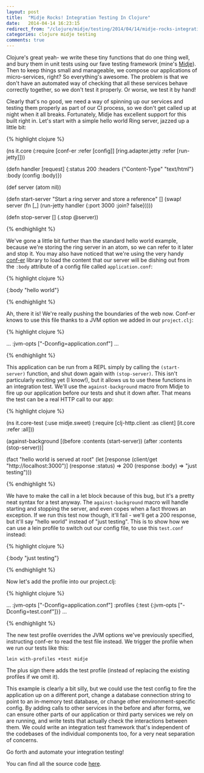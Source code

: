 ```yaml
---
layout: post
title:  "Midje Rocks! Integration Testing In Clojure"
date:   2014-04-14 16:23:15
redirect_from: "/clojure/midje/testing/2014/04/14/midje-rocks-integration-testing-in-clojure.html"
categories: clojure midje testing
comments: true
---
```

Clojure's great yeah- we write these tiny functions that do one thing well, and bury them in unit tests using our fave testing framework (mine's [Midje](https://github.com/marick/Midje)).  Then to keep things small and manageable, we compose our applications of micro-services, right?  So everything's awesome.  The problem is that we don't have an automated way of checking that all these services behave correctly together, so we don't test it properly.  Or worse, we test it by hand!

Clearly that's no good, we need a way of spinning up our services and testing them properly as part of our CI process, so we don't get called up at night when it all breaks.  Fortunately, Midje has excellent support for this built right in.  Let's start with a simple hello world Ring server, jazzed up a little bit:

{% highlight clojure %}

(ns it.core
  (:require [conf-er :refer [config]]
            [ring.adapter.jetty :refer [run-jetty]]))

(defn handler [request]
  {:status  200
   :headers {"Content-Type" "text/html"}
   :body    (config :body)})

(def server (atom nil))

(defn start-server
  "Start a ring server and store a reference"
  []
  (swap! server
         (fn [_] (run-jetty handler {:port 3000 :join? false}))))

(defn stop-server
  []
  (.stop @server))

{% endhighlight %}


We've gone a little bit further than the standard hello world example, because we're storing the ring server in an atom, so we can refer to it later and stop it.  You may also have noticed that we're using the very handy [conf-er](https://github.com/TouchType/conf-er) library to load the content that our server will be dishing out from the `:body` attribute of a config file called `application.conf`:


{% highlight clojure %}

{:body "hello world"}

{% endhighlight %}


Ah, there it is!  We're really pushing the boundaries of the web now.  Conf-er knows to use this file thanks to a JVM option we added in our `project.clj`:


{% highlight clojure %}

...
:jvm-opts ["-Dconfig=application.conf"]
...

{% endhighlight %}


This application can be run from a REPL simply by calling the `(start-server)` function, and shut down again with `(stop-server)`.  This isn't particularly exciting yet (I know!), but it allows us to use these functions in an integration test.  We'll use the `against-background` macro from Midje to fire up our application before our tests and shut it down after.  That means the test can be a real HTTP call to our app:


{% highlight clojure %}

(ns it.core-test
  (:use midje.sweet)
  (:require [clj-http.client :as client]
            [it.core :refer :all]))

(against-background [(before :contents (start-server))
                     (after :contents (stop-server))]

  (fact "hello world is served at root"
    (let [response (client/get "http://localhost:3000")]
      (response :status) => 200
      (response :body) => "just testing")))

{% endhighlight %}


We have to make the call in a let block because of this bug, but it's a pretty neat syntax for a test anyway.  The `against-background` macro will handle starting and stopping the server, and even copes when a fact throws an exception.  If we run this test now though, it'll fail - we'll get a 200 response, but it'll say "hello world" instead of "just testing". This is to show how we can use a lein profile to switch out our config file, to use this `test.conf` instead:


{% highlight clojure %}

{:body "just testing"}

{% endhighlight %}


Now let's add the profile into our project.clj:


{% highlight clojure %}

...
:jvm-opts ["-Dconfig=application.conf"]
:profiles {:test {:jvm-opts ["-Dconfig=test.conf"]}}
...

{% endhighlight %}


The new test profile overrides the JVM options we've previously specified, instructing conf-er to read the test file instead. We trigger the profile when we run our tests like this:

    lein with-profiles +test midje

The plus sign there adds the test profile (instead of replacing the existing profiles if we omit it).

This example is clearly a bit silly, but we could use the test config to fire the application up on a different port, change a database connection string to point to an in-memory test database, or change other environment-specific config.  By adding calls to other services in the before and after forms, we can ensure other parts of our application or third party services we rely on are running, and write tests that actually check the interactions between them.  We could write an integration test framework that's independent of the codebases of the individual components too, for a very neat separation of concerns.

Go forth and automate your integration testing!

You can find all the source code [here](https://github.com/conan/clojure-integration-testing).
